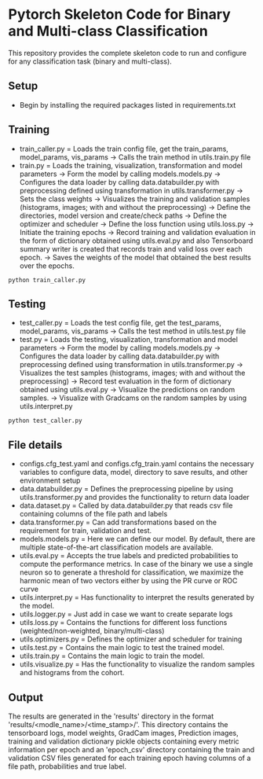 # Pytorch Skeleton Code for Binary and Multi-class Classification
This repository provides the complete skeleton code to run and configure for any classification task (binary and multi-class).

## Setup
- Begin by installing the required packages listed in requirements.txt

## Training
- train_caller.py = Loads the train config file, get the train_params, model_params, vis_params -> Calls the train method in utils.train.py file
- train.py = Loads the training, visualization, transformation and model parameters -> Form the model by calling models.models.py -> Configures the data loader by calling data.databuilder.py with preprocessing defined using transformation in utils.transformer.py -> Sets the class weights -> Visualizes the training and validation samples (histograms, images; with and without the preprocessing) -> Define the directories, model version and create/check paths -> Define the optimizer and scheduler -> Define the loss function using utils.loss.py -> Initiate the training epochs -> Record training and validation evaluation in the form of dictionary obtained using utils.eval.py and also Tensorboard summary writer is created that records train and valid loss over each epoch. -> Saves the weights of the model that obtained the best results over the epochs.

```
python train_caller.py
```
## Testing
- test_caller.py = Loads the test config file, get the test_params, model_params, vis_params -> Calls the test method in utils.test.py file
- test.py = Loads the testing, visualization, transformation and model parameters -> Form the model by calling models.models.py -> Configures the data loader by calling data.databuilder.py with preprocessing defined using transformation in utils.transformer.py -> Visualizes the test samples (histograms, images; with and without the preprocessing) -> Record test evaluation in the form of dictionary obtained using utils.eval.py -> Visualize the predictions on random samples. -> Visualize with Gradcams on the random samples by using utils.interpret.py
```
python test_caller.py
```
## File details
- configs.cfg_test.yaml and configs.cfg_train.yaml contains the necessary variables to configure data, model, directory to save results, and other environment setup
- data.databuilder.py = Defines the preprocessing pipeline by using utils.transformer.py and provides the functionality to return data loader
- data.dataset.py = Called by data.databuilder.py that reads csv file containing columns of the file path and labels
- data.transformer.py = Can add transformations based on the requirement for train, validation and test.
- models.models.py = Here we can define our model. By default, there are multiple state-of-the-art classification models are available.
- utils.eval.py = Accepts the true labels and predicted probabilities to compute the performance metrics. In case of the binary we use a single neuron so to generate a threshold for classification, we maximize the harmonic mean of two vectors either by using the PR curve or ROC curve
- utils.interpret.py = Has functionality to interpret the results generated by the model.
- utils.logger.py = Just add in case we want to create separate logs
- utils.loss.py = Contains the functions for different loss functions (weighted/non-weighted, binary/multi-class)
- utils.optimizers.py = Defines the optimizer and scheduler for training
- utils.test.py = Contains the main logic to test the trained model.
- utils.train.py = Contains the main logic to train the model.
- utils.visualize.py = Has the functionality to visualize the random samples and histograms from the cohort.

## Output
The results are generated in the 'results' directory in the format 'results/<modle_name>/<time_stamp>/'. This directory contains the tensorboard logs, model weights, GradCam images, Prediction images, training and validation dictionary pickle objects containing every metric information per epoch and an 'epoch_csv' directory containing the train and validation CSV files generated for each training epoch having columns of a file path, probabilities and true label.

